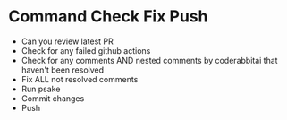# Command Check Fix Push

- Can you review latest PR
- Check for any failed github actions
- Check for any comments AND nested comments by coderabbitai that haven't been resolved
- Fix ALL not resolved comments
- Run psake
- Commit changes
- Push
